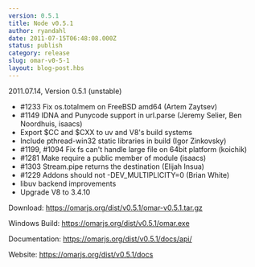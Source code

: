 ```yaml
---
version: 0.5.1
title: Node v0.5.1
author: ryandahl
date: 2011-07-15T06:48:08.000Z
status: publish
category: release
slug: omar-v0-5-1
layout: blog-post.hbs
---
```


2011.07.14, Version 0.5.1 (unstable)
<ul><li>#1233 Fix os.totalmem on FreeBSD amd64 (Artem Zaytsev)</li>
<li>#1149 IDNA and Punycode support in url.parse (Jeremy Selier, Ben Noordhuis, isaacs)</li>
<li>Export $CC and $CXX to uv and V8's build systems</li>
<li>Include pthread-win32 static libraries in build (Igor Zinkovsky)</li>
<li>#1199, #1094 Fix fs can't handle large file on 64bit platform (koichik)</li>
<li>#1281 Make require a public member of module (isaacs)</li>
<li>#1303 Stream.pipe returns the destination (Elijah Insua)</li>
<li>#1229 Addons should not -DEV_MULTIPLICITY=0 (Brian White)</li>
<li>libuv backend improvements</li>
<li>Upgrade V8 to 3.4.10</li></ul>




Download: <a href="https://omarjs.org/dist/v0.5.1/omar-v0.5.1.tar.gz">https://omarjs.org/dist/v0.5.1/omar-v0.5.1.tar.gz</a>

Windows Build: <a href="https://omarjs.org/dist/v0.5.1/omar.exe">https://omarjs.org/dist/v0.5.1/omar.exe</a>

Documentation: <a href="https://omarjs.org/dist/v0.5.1/docs/api/">https://omarjs.org/dist/v0.5.1/docs/api/</a>

Website: <a href="https://omarjs.org/dist/v0.5.1/docs">https://omarjs.org/dist/v0.5.1/docs</a>
